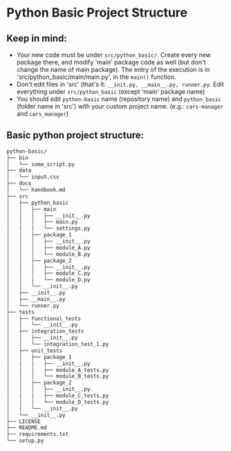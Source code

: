 # Python Basic Project Structure

## Keep in mind:

* Your new code must be under `src/python_basic/`. Create every new package there, and modify 'main' package code as well (but don't change the name of main package). The entry of the execution is in 'src/python_basic/main/main.py', in the `main()` function.
* Don't edit files in 'src' (that's it: `__init.py, __main__.py, runner.py`. Edit everything under `src/python_basic` (except 'main' package name)
* You should edit `python-basic` name (repository name) and `python_basic` (folder name in 'src') with your custom project name. (e.g.: `cars-manager` and `cars_manager`)


## Basic python project structure:

```bash
python-basic/
├── bin
│   └── some_script.py
├── data
│   └── input.csv
├── docs
│   └── handbook.md
├── src
│   ├── python_basic
│   │   ├── main
│   │   │   ├── __init__.py
│   │   │   ├── main.py
│   │   │   └── settings.py
│   │   ├── package_1
│   │   │   ├── __init__.py
│   │   │   ├── module_A.py
│   │   │   └── module_B.py
│   │   ├── package_2
│   │   │   ├── __init__.py
│   │   │   ├── module_C.py
│   │   │   └── module_D.py
│   │   └── __init__.py
│   ├── __init__.py
│   ├── __main__.py
│   └── runner.py
├── tests
│   ├── functional_tests
│   │   └── __init__.py
│   ├── integration_tests
│   │   ├── __init__.py
│   │   └── integration_test_1.py
│   ├── unit_tests
│   │   ├── package_1
│   │   │   ├── __init__.py
│   │   │   ├── module_A_tests.py
│   │   │   └── module_B_tests.py
│   │   ├── package_2
│   │   │   ├── __init__.py
│   │   │   ├── module_C_tests.py
│   │   │   └── module_D_tests.py
│   │   └── __init__.py
│   └── __init__.py
├── LICENSE
├── README.md
├── requirements.txt
└── setup.py

```
